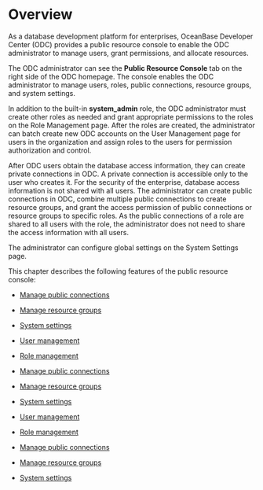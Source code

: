 Overview 
=============================

As a database development platform for enterprises, OceanBase Developer Center (ODC) provides a public resource console to enable the ODC administrator to manage users, grant permissions, and allocate resources. 

The ODC administrator can see the **Public Resource Console** tab on the right side of the ODC homepage. The console enables the ODC administrator to manage users, roles, public connections, resource groups, and system settings. 

In addition to the built-in **system_admin** role, the ODC administrator must create other roles as needed and grant appropriate permissions to the roles on the Role Management page. After the roles are created, the administrator can batch create new ODC accounts on the User Management page for users in the organization and assign roles to the users for permission authorization and control. 

After ODC users obtain the database access information, they can create private connections in ODC. A private connection is accessible only to the user who creates it. For the security of the enterprise, database access information is not shared with all users. The administrator can create public connections in ODC, combine multiple public connections to create resource groups, and grant the access permission of public connections or resource groups to specific roles. As the public connections of a role are shared to all users with the role, the administrator does not need to share the access information with all users. 

The administrator can configure global settings on the System Settings page. 

This chapter describes the following features of the public resource console:

* [Manage public connections](/en-US/5.web-odc-user-guide/4.web-odc-public-resource-management/3.web-odc-resource-management/1.web-odc-manage-public-connection.md)

  

* [Manage resource groups](/en-US/5.web-odc-user-guide/4.web-odc-public-resource-management/3.web-odc-resource-management/2.web-odc-manage-resource-groups.md)

  

* [System settings](/en-US/5.web-odc-user-guide/4.web-odc-public-resource-management/4.web-odc-system-settings.md)

  




<!-- -->

* [User management](/en-US/5.web-odc-user-guide/4.web-odc-public-resource-management/2.web-odc-manage-members/1.web-odc-manage-users.md)

  

* [Role management](/en-US/5.web-odc-user-guide/4.web-odc-public-resource-management/2.web-odc-manage-members/2.web-odc-manage-roles.md)

  

* [Manage public connections](/en-US/5.web-odc-user-guide/4.web-odc-public-resource-management/3.web-odc-resource-management/1.web-odc-manage-public-connection.md)

  

* [Manage resource groups](/en-US/5.web-odc-user-guide/4.web-odc-public-resource-management/3.web-odc-resource-management/2.web-odc-manage-resource-groups.md)

  

* [System settings](/en-US/5.web-odc-user-guide/4.web-odc-public-resource-management/4.web-odc-system-settings.md)

  




<!-- -->

* [User management](/en-US/5.web-odc-user-guide/4.web-odc-public-resource-management/2.web-odc-manage-members/1.web-odc-manage-users.md)

  

* [Role management](/en-US/5.web-odc-user-guide/4.web-odc-public-resource-management/2.web-odc-manage-members/2.web-odc-manage-roles.md)

  

* [Manage public connections](/en-US/5.web-odc-user-guide/4.web-odc-public-resource-management/3.web-odc-resource-management/1.web-odc-manage-public-connection.md)

  

* [Manage resource groups](/en-US/5.web-odc-user-guide/4.web-odc-public-resource-management/3.web-odc-resource-management/2.web-odc-manage-resource-groups.md)

  

* [System settings](/en-US/5.web-odc-user-guide/4.web-odc-public-resource-management/4.web-odc-system-settings.md)

  




